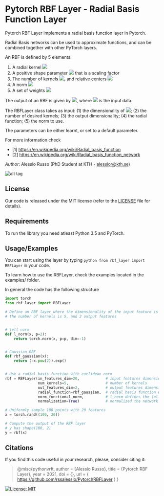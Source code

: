 # Pytorch RBF Layer - Radial Basis Function Layer
Pytorch RBF Layer implements a radial basis function layer in Pytorch.

Radial Basis networks can be used to approximate functions, and can be combined together with other PyTorch layers.

An RBF is defined by 5 elements:
1. A radial kernel <img src="https://render.githubusercontent.com/render/math?math=\phi: [0,\infty) \to \mathbb{R}">
2. A positive shape parameter <img src="https://render.githubusercontent.com/render/math?math=\epsilon"> that is a scaling factor
3. The number of kernels <img src="https://render.githubusercontent.com/render/math?math=N">, and relative
   centers <img src="https://render.githubusercontent.com/render/math?math=\{c_i\}_{i=1}^N">
4. A norm <img src="https://render.githubusercontent.com/render/math?math=\|\cdot\|">
5. A set of weights <img src="https://render.githubusercontent.com/render/math?math=\{w_i\}_{i=1}^N">

The output of an RBF is given by
<img src="https://render.githubusercontent.com/render/math?math=y(x) = \sum_{i=1}^N w_i * \phi(\epsilon_i * ||x - c_i||)">, where <img src="https://render.githubusercontent.com/render/math?math=x"> is the input data.

The RBFLayer class takes as input: (1) the dimensionality of <img src="https://render.githubusercontent.com/render/math?math=x">; (2) the number of desired kernels; (3) the output dimensionality; (4) the radial function; (5) the norm to use.

The parameters can be either learnt, or set to a default parameter.    

For more information check 

* [1] https://en.wikipedia.org/wiki/Radial_basis_function
* [2] https://en.wikipedia.org/wiki/Radial_basis_function_network

_Author_: Alessio Russo (PhD Student at KTH - alessior@kth.se)


![alt tag](https://github.com/rssalessio/PytorchRBFLayer/blob/main/examples/img.png)

## License
Our code is released under the MIT license (refer to the [LICENSE](https://github.com/rssalessio/PytorchRBFLayer/blob/main/LICENSE) file for details).

## Requirements
To run the library you need atleast Python 3.5 and PyTorch.


## Usage/Examples
You can start using the layer by typing ```python from rbf_layer import RBFLayer``` in your code.

To learn how to use the RBFLayer, check the examples located in the examples/ folder.

In general the code has the following structure
```python
import torch
from rbf_layer import RBFLayer

# Define an RBF layer where the dimensionality of the input feature is 20,
# the number of kernels is 5, and 2 output features


# \ell norm
def l_norm(x, p=2):
    return torch.norm(x, p=p, dim=-1)


# Gaussian RBF
def rbf_gaussian(x):
    return (-x.pow(2)).exp()


# Use a radial basis function with euclidean norm
rbf = RBFLayer(in_features_dim=20,            # input features dimensionality
               num_kernels=5,                 # number of kernels
               out_features_dim=2,            # output features dimensionality
               radial_function=rbf_gaussian,  # radial basis function used
               norm_function=l_norm,          # l_norm defines the \ell norm
               normalization=True)            # normalized the network

# Uniformly sample 100 points with 20 features
x = torch.rand((100, 20))

# Compute the output of the RBF layer
# y has shape(100, 2)
y = rbf(x)
```



## Citations
If you find this code useful in your research, please, consider citing it:
>@misc{pythonvrft,
>  author       = {Alessio Russo},
>  title        = {Pytorch RBF Layer},
>  year         = 2021,
>  doi          = {},
>  url          = { https://github.com/rssalessio/PytorchRBFLayer }
>}

[![License: MIT](https://img.shields.io/badge/License-MIT-yellow.svg)](https://opensource.org/licenses/MIT)

